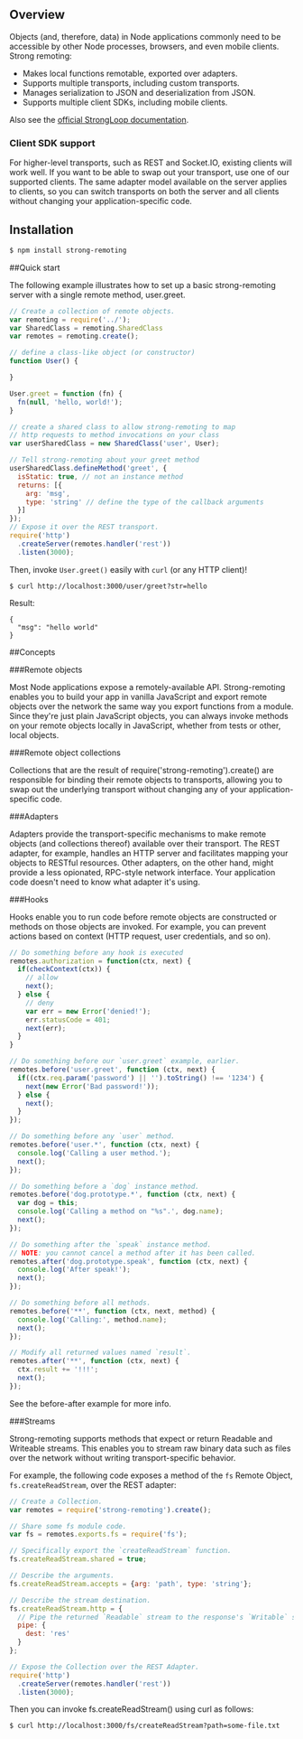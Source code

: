 ## Overview
Objects (and, therefore, data) in Node applications commonly need to be accessible by other Node processes, browsers, and even mobile clients.   Strong remoting:

 * Makes local functions remotable, exported over adapters.
 * Supports multiple transports, including custom transports.
 * Manages serialization to JSON and deserialization from JSON.
 * Supports multiple client SDKs, including mobile clients.

<div class="confluence-hide">
Also see the <a href="http://docs.strongloop.com/display/LB/Strong+Remoting">official StrongLoop documentation</a>.</div>

### Client SDK support

For higher-level transports, such as REST and Socket.IO, existing clients will work well. If you want to be able to swap out your transport, use one of our supported clients. The same adapter model available on the server applies to clients, so you can switch transports on both the server and all clients without changing your application-specific code.

## Installation

```sh
$ npm install strong-remoting
```

##Quick start

The following example illustrates how to set up a basic strong-remoting server with a single remote method, user.greet.

```js
// Create a collection of remote objects.
var remoting = require('../');
var SharedClass = remoting.SharedClass
var remotes = remoting.create();

// define a class-like object (or constructor)
function User() {

}

User.greet = function (fn) {
  fn(null, 'hello, world!');
}

// create a shared class to allow strong-remoting to map
// http requests to method invocations on your class
var userSharedClass = new SharedClass('user', User);

// Tell strong-remoting about your greet method
userSharedClass.defineMethod('greet', {
  isStatic: true, // not an instance method
  returns: [{
    arg: 'msg',
    type: 'string' // define the type of the callback arguments
  }]
});
// Expose it over the REST transport.
require('http')
  .createServer(remotes.handler('rest'))
  .listen(3000);
```

Then, invoke `User.greet()` easily with `curl` (or any HTTP client)!

    $ curl http://localhost:3000/user/greet?str=hello

Result:

```
{
  "msg": "hello world"
}
```

##Concepts

###Remote objects

Most Node applications expose a remotely-available API.  Strong-remoting enables you to build your app in vanilla JavaScript and export remote objects over the network the same way you export functions from a module. Since they're just plain JavaScript objects, you can always invoke methods on your remote objects locally in JavaScript, whether from tests or other, local objects.

###Remote object collections

Collections that are the result of require('strong-remoting').create() are responsible for binding their remote objects to transports, allowing you to swap out the underlying transport without changing any of your application-specific code.

###Adapters

Adapters provide the transport-specific mechanisms to make remote objects (and collections thereof) available over their transport. The REST adapter, for example, handles an HTTP server and facilitates mapping your objects to RESTful resources. Other adapters, on the other hand, might provide a less opionated, RPC-style network interface. Your application code doesn't need to know what adapter it's using.

###Hooks

Hooks enable you to run code before remote objects are constructed or methods on those objects are invoked. For example, you can prevent actions based on context (HTTP request, user credentials, and so on).

```js
// Do something before any hook is executed
remotes.authorization = function(ctx, next) {
  if(checkContext(ctx)) {
    // allow
    next();
  } else {
    // deny
    var err = new Error('denied!');
    err.statusCode = 401;
    next(err);
  }
}

// Do something before our `user.greet` example, earlier.
remotes.before('user.greet', function (ctx, next) {
  if((ctx.req.param('password') || '').toString() !== '1234') {
    next(new Error('Bad password!'));
  } else {
    next();
  }
});

// Do something before any `user` method.
remotes.before('user.*', function (ctx, next) {
  console.log('Calling a user method.');
  next();
});

// Do something before a `dog` instance method.
remotes.before('dog.prototype.*', function (ctx, next) {
  var dog = this;
  console.log('Calling a method on "%s".', dog.name);
  next();
});

// Do something after the `speak` instance method.
// NOTE: you cannot cancel a method after it has been called.
remotes.after('dog.prototype.speak', function (ctx, next) {
  console.log('After speak!');
  next();
});

// Do something before all methods.
remotes.before('**', function (ctx, next, method) {
  console.log('Calling:', method.name);
  next();
});

// Modify all returned values named `result`.
remotes.after('**', function (ctx, next) {
  ctx.result += '!!!';
  next();
});
```

See the before-after example for more info.

###Streams

Strong-remoting supports methods that expect or return Readable and Writeable streams. This enables you to stream raw binary data such as files over the network without writing transport-specific behavior.

For example, the following code exposes a method of the `fs` Remote Object, `fs.createReadStream`, over the REST adapter:

```js
// Create a Collection.
var remotes = require('strong-remoting').create();

// Share some fs module code.
var fs = remotes.exports.fs = require('fs');

// Specifically export the `createReadStream` function.
fs.createReadStream.shared = true;

// Describe the arguments.
fs.createReadStream.accepts = {arg: 'path', type: 'string'};

// Describe the stream destination.
fs.createReadStream.http = {
  // Pipe the returned `Readable` stream to the response's `Writable` stream.
  pipe: {
    dest: 'res'
  }
};

// Expose the Collection over the REST Adapter.
require('http')
  .createServer(remotes.handler('rest'))
  .listen(3000);
```

Then you can invoke fs.createReadStream() using curl as follows:

    $ curl http://localhost:3000/fs/createReadStream?path=some-file.txt

